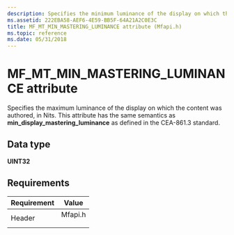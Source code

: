 ```yaml
---
description: Specifies the minimum luminance of the display on which the content was authored, in Nits. This attribute has the same semantics as min\_display\_mastering\_luminance as defined in the CEA-861.3 standard.
ms.assetid: 222EBA58-AEF6-4E59-BB5F-64A21A2C0E3C
title: MF_MT_MIN_MASTERING_LUMINANCE attribute (Mfapi.h)
ms.topic: reference
ms.date: 05/31/2018
---
```


# MF\_MT\_MIN\_MASTERING\_LUMINANCE attribute

Specifies the maximum luminance of the display on which the content was authored, in Nits. This attribute has the same semantics as **min\_display\_mastering\_luminance** as defined in the CEA-861.3 standard.

## Data type

**UINT32**

## Requirements



| Requirement | Value |
|-------------------|------------------------------------------------------------------------------------|
| Header<br/> | <dl> <dt>Mfapi.h</dt> </dl> |



 

 




